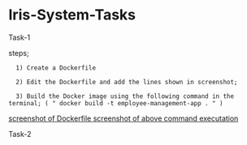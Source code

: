 # Iris-System-Tasks

Task-1

steps;

      1) Create a Dockerfile

      2) Edit the Dockerfile and add the lines shown in screenshot; 
      
      3) Build the Docker image using the following command in the terminal; ( " docker build -t employee-management-app . " )
[ screenshot of Dockerfile ](./images/Dockerfile.png "Dockerfile")
[ screenshot of above command executation ](./images/1.png "screenshot-1")

Task-2

